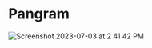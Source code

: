 # Pangram
![Screenshot 2023-07-03 at 2 41 42 PM](https://github.com/Buzz-Lightyear/pangram/assets/4279885/d00feecf-65e9-497a-a17c-89a727d2434e)
